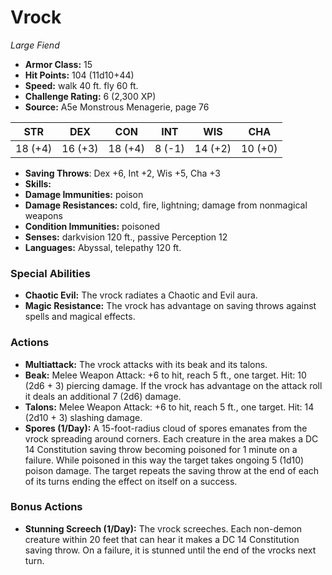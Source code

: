 # Vrock

*Large* *Fiend*

- **Armor Class:** 15
- **Hit Points:** 104 (11d10+44)
- **Speed:** walk 40 ft. fly 60 ft.
- **Challenge Rating:** 6 (2,300 XP)
- **Source:** A5e Monstrous Menagerie, page 76

| STR | DEX | CON | INT | WIS | CHA |
| --- | --- | --- | --- | --- | --- |
| 18 (+4) | 16 (+3) | 18 (+4) | 8 (-1) | 14 (+2) | 10 (+0) |

- **Saving Throws**: Dex +6, Int +2, Wis +5, Cha +3
- **Skills:** 
- **Damage Immunities:** poison
- **Damage Resistances:** cold, fire, lightning; damage from nonmagical weapons
- **Condition Immunities:** poisoned
- **Senses:** darkvision 120 ft., passive Perception 12
- **Languages:** Abyssal, telepathy 120 ft.

### Special Abilities

- **Chaotic Evil:** The vrock radiates a Chaotic and Evil aura.
- **Magic Resistance:** The vrock has advantage on saving throws against spells and magical effects.

### Actions

- **Multiattack:** The vrock attacks with its beak and its talons.
- **Beak:** Melee Weapon Attack: +6 to hit, reach 5 ft., one target. Hit: 10 (2d6 + 3) piercing damage. If the vrock has advantage on the attack roll  it deals an additional 7 (2d6) damage.
- **Talons:** Melee Weapon Attack: +6 to hit, reach 5 ft., one target. Hit: 14 (2d10 + 3) slashing damage.
- **Spores (1/Day):** A 15-foot-radius cloud of spores emanates from the vrock  spreading around corners. Each creature in the area makes a DC 14 Constitution saving throw  becoming poisoned for 1 minute on a failure. While poisoned in this way  the target takes ongoing 5 (1d10) poison damage. The target repeats the saving throw at the end of each of its turns  ending the effect on itself on a success.

### Bonus Actions

- **Stunning Screech (1/Day):** The vrock screeches. Each non-demon creature within 20 feet that can hear it makes a DC 14 Constitution saving throw. On a failure, it is stunned until the end of the vrocks next turn.


